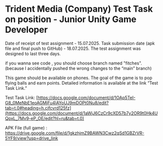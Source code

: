 # Trident Media (Company) Test Task on position - Junior Unity Game Developer

Date of receipt of test assignment - 15.07.2025.
Task submission date (apk file and final push to GitHub) - 18.07.2025.
The test assignment was designed to last three days.

if you wanna see code , you should choose branch named "fitches". 
(because I accidentally pushed the wrong changes to the “main” branch)

This game should be available on phones. 
The goal of the game is to pop flying balls and earn points. 
Detailed information is available at the link “Test Task Link.”

Test Task Link:
[https://docs.google.com/document/d/1OAp5TeI-G8_0MeNbE1eoAGMjFu4lAYoUJ9mDOPt0Nu8/edit?tab=t.0#heading=h.cjfcvrd125fz](https://docs.google.com/document/d/1aWjJ6CzCr9cXD57b7y2OR9t0Hk4UQpxL_7Mv9-eP_OE/edit?hl=ru&tab=t.0)

APK File (full game) : https://drive.google.com/file/d/1gkzhjmZ9BAWN3Cwz2qSd1GBZrVR-5YF9/view?usp=drive_link
